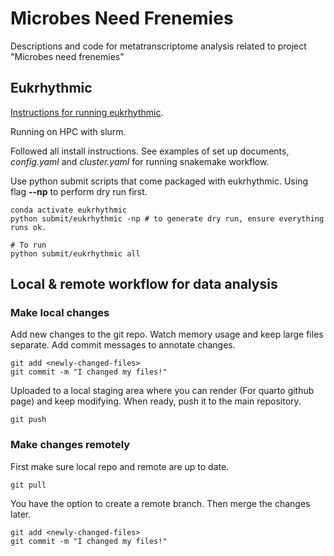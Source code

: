 # Microbes Need Frenemies
Descriptions and code for metatranscriptome analysis related to project "Microbes need frenemies"


## Eukrhythmic

[Instructions for running eukrhythmic](https://eukrhythmic.readthedocs.io/en/latest/index.html).

Running on HPC with slurm.

Followed all install instructions. See examples of set up documents, _config.yaml_ and _cluster.yaml_ for running snakemake workflow.

Use python submit scripts that come packaged with eukrhythmic. Using flag **--np** to perform dry run first.

```
conda activate eukrhythmic
python submit/eukrhythmic -np # to generate dry run, ensure everything runs ok.

# To run
python submit/eukrhythmic all
```


## Local & remote workflow for data analysis

### Make local changes

Add new changes to the git repo. Watch memory usage and keep large files separate. Add commit messages to annotate changes.
```
git add <newly-changed-files>
git commit -m "I changed my files!"
```

Uploaded to a local staging area where you can render (For quarto github page) and keep modifying. When ready, push it to the main repository.
```
git push
```


### Make changes remotely

First make sure local repo and remote are up to date. 

```
git pull
```

You have the option to create a remote branch. Then merge the changes later.

```
git add <newly-changed-files>
git commit -m "I changed my files!"
```